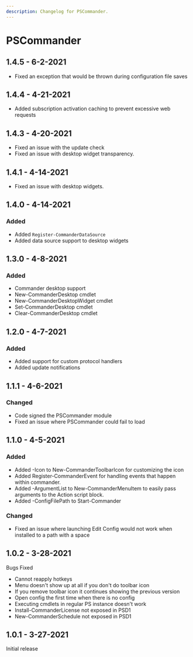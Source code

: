 ```yaml
---
description: Changelog for PSCommander.
---
```


# PSCommander

## 1.4.5 - 6-2-2021

* Fixed an exception that would be thrown during configuration file saves

## 1.4.4 - 4-21-2021

* Added subscription activation caching to prevent excessive web requests

## 1.4.3 - 4-20-2021

* Fixed an issue with the update check
* Fixed an issue with desktop widget transparency.

## 1.4.1 - 4-14-2021

* Fixed an issue with desktop widgets. 

## 1.4.0 - 4-14-2021

### Added

* Added `Register-CommanderDataSource`
* Added data source support to desktop widgets

## 1.3.0 - 4-8-2021

### Added 

* Commander desktop support
* New-CommanderDesktop cmdlet
* New-CommanderDesktopWidget cmdlet
* Set-CommanderDesktop cmdlet
* Clear-CommanderDesktop cmdlet

## 1.2.0 - 4-7-2021

### Added

* Added support for custom protocol handlers
* Added update notifications

## 1.1.1 - 4-6-2021

### Changed

* Code signed the PSCommander module
* Fixed an issue where PSCommander could fail to load

## 1.1.0 - 4-5-2021

### Added

* Added -Icon to New-CommanderToolbarIcon for customizing the icon
* Added Register-CommanderEvent for handling events that happen within commander.
* Added -ArgumentList to New-CommanderMenuItem to easily pass arguments to the Action script block.
* Added -ConfigFilePath to Start-Commander

### Changed

* Fixed an issue where launching Edit Config would not work when installed to a path with a space

## 1.0.2 - 3-28-2021

Bugs Fixed

* Cannot reapply hotkeys 
* Menu doesn't show up at all if you don't do toolbar icon 
* If you remove toolbar icon it continues showing the previous version 
* Open config the first time when there is no config 
* Executing cmdlets in regular PS instance doesn't work 
* Install-CommanderLicense not exposed in PSD1
* New-CommanderSchedule not exposed in PSD1

## 1.0.1 - 3-27-2021

Initial release 

